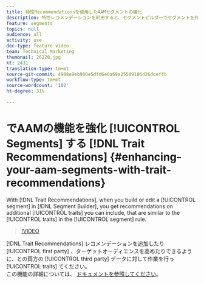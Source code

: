 ```yaml
---
title: 特性Recommendationsを使用したAAMセグメントの強化
description: 特性レコメンデーションを利用すると、セグメントビルダーでセグメントを作成または編集する際に、セグメントルール内の特性に類似した他の特性についてのレコメンデーションが得られます。
feature: segments
topics: null
audience: all
activity: use
doc-type: feature video
team: Technical Marketing
thumbnail: 26228.jpg
kt: 2431
translation-type: tm+mt
source-git-commit: 4988e9eb900e5dfd6e0a69a25509186d26dceffb
workflow-type: tm+mt
source-wordcount: '102'
ht-degree: 31%

---
```



# でAAMの機能を強化 [!UICONTROL Segments] する [!DNL Trait Recommendations] {#enhancing-your-aam-segments-with-trait-recommendations}

With [!DNL Trait Recommendations], when you build or edit a [!UICONTROL segment] in [!DNL Segment Builder], you get recommendations on additional [!UICONTROL traits] you can include, that are similar to the [!UICONTROL traits] in the [!UICONTROL segment] rule.

>[!VIDEO](https://video.tv.adobe.com/v/26228/?quality=12)

[!DNL Trait Recommendations] レコメンデーションを追加したり [!UICONTROL first party] 、ターゲットオーディエンスを高めたりできるように、との両方の [!UICONTROL third party] データに対して作業を行っ [!UICONTROL traits] てください。\
この機能の詳細については、 [ドキュメントを参照してください](https://experiencecloud.adobe.com/resources/help/en_US/aam/trait-recommendations.html)。